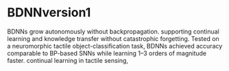 # BDNNversion1
BDNNs grow autonomously without backpropagation.  supporting continual learning and knowledge transfer without catastrophic forgetting.  Tested on a neuromorphic tactile object-classification task, BDNNs achieved accuracy comparable to BP-based SNNs while learning 1–3 orders of magnitude faster. continual learning in tactile sensing, 
